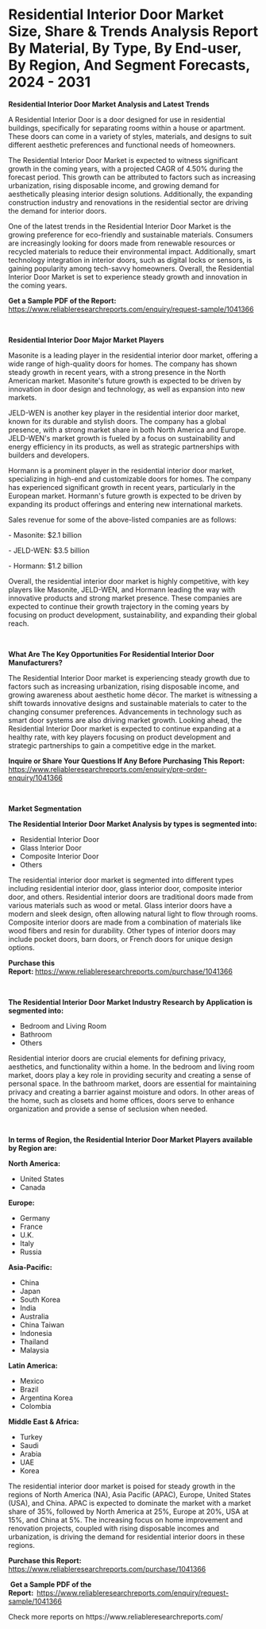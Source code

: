 <p><h1>Residential Interior Door Market Size, Share & Trends Analysis Report By Material, By Type, By End-user, By Region, And Segment Forecasts, 2024 - 2031</h1></p><p><strong>Residential Interior Door Market Analysis and Latest Trends</strong></p>
<p><p>A Residential Interior Door is a door designed for use in residential buildings, specifically for separating rooms within a house or apartment. These doors can come in a variety of styles, materials, and designs to suit different aesthetic preferences and functional needs of homeowners.</p><p>The Residential Interior Door Market is expected to witness significant growth in the coming years, with a projected CAGR of 4.50% during the forecast period. This growth can be attributed to factors such as increasing urbanization, rising disposable income, and growing demand for aesthetically pleasing interior design solutions. Additionally, the expanding construction industry and renovations in the residential sector are driving the demand for interior doors.</p><p>One of the latest trends in the Residential Interior Door Market is the growing preference for eco-friendly and sustainable materials. Consumers are increasingly looking for doors made from renewable resources or recycled materials to reduce their environmental impact. Additionally, smart technology integration in interior doors, such as digital locks or sensors, is gaining popularity among tech-savvy homeowners. Overall, the Residential Interior Door Market is set to experience steady growth and innovation in the coming years.</p></p>
<p><strong>Get a Sample PDF of the Report:&nbsp;</strong> <a href="https://www.reliableresearchreports.com/enquiry/request-sample/1041366">https://www.reliableresearchreports.com/enquiry/request-sample/1041366</a></p>
<p>&nbsp;</p>
<p><strong>Residential Interior Door Major Market Players</strong></p>
<p><p>Masonite is a leading player in the residential interior door market, offering a wide range of high-quality doors for homes. The company has shown steady growth in recent years, with a strong presence in the North American market. Masonite's future growth is expected to be driven by innovation in door design and technology, as well as expansion into new markets.</p><p>JELD-WEN is another key player in the residential interior door market, known for its durable and stylish doors. The company has a global presence, with a strong market share in both North America and Europe. JELD-WEN's market growth is fueled by a focus on sustainability and energy efficiency in its products, as well as strategic partnerships with builders and developers.</p><p>Hormann is a prominent player in the residential interior door market, specializing in high-end and customizable doors for homes. The company has experienced significant growth in recent years, particularly in the European market. Hormann's future growth is expected to be driven by expanding its product offerings and entering new international markets.</p><p>Sales revenue for some of the above-listed companies are as follows:</p><p>- Masonite: $2.1 billion</p><p>- JELD-WEN: $3.5 billion</p><p>- Hormann: $1.2 billion</p><p>Overall, the residential interior door market is highly competitive, with key players like Masonite, JELD-WEN, and Hormann leading the way with innovative products and strong market presence. These companies are expected to continue their growth trajectory in the coming years by focusing on product development, sustainability, and expanding their global reach.</p></p>
<p>&nbsp;</p>
<p><strong>What Are The Key Opportunities For Residential Interior Door Manufacturers?</strong></p>
<p><p>The Residential Interior Door market is experiencing steady growth due to factors such as increasing urbanization, rising disposable income, and growing awareness about aesthetic home décor. The market is witnessing a shift towards innovative designs and sustainable materials to cater to the changing consumer preferences. Advancements in technology such as smart door systems are also driving market growth. Looking ahead, the Residential Interior Door market is expected to continue expanding at a healthy rate, with key players focusing on product development and strategic partnerships to gain a competitive edge in the market.</p></p>
<p><strong>Inquire or Share Your Questions If Any Before Purchasing This Report:</strong> <a href="https://www.reliableresearchreports.com/enquiry/pre-order-enquiry/1041366">https://www.reliableresearchreports.com/enquiry/pre-order-enquiry/1041366</a></p>
<p>&nbsp;</p>
<p><strong>Market Segmentation</strong></p>
<p><strong>The Residential Interior Door Market Analysis by types is segmented into:</strong></p>
<p><ul><li>Residential Interior Door</li><li>Glass Interior Door</li><li>Composite Interior Door</li><li>Others</li></ul></p>
<p><p>The residential interior door market is segmented into different types including residential interior door, glass interior door, composite interior door, and others. Residential interior doors are traditional doors made from various materials such as wood or metal. Glass interior doors have a modern and sleek design, often allowing natural light to flow through rooms. Composite interior doors are made from a combination of materials like wood fibers and resin for durability. Other types of interior doors may include pocket doors, barn doors, or French doors for unique design options.</p></p>
<p><strong>Purchase this Report:&nbsp;</strong><a href="https://www.reliableresearchreports.com/purchase/1041366">https://www.reliableresearchreports.com/purchase/1041366</a></p>
<p>&nbsp;</p>
<p><strong>The Residential Interior Door Market Industry Research by Application is segmented into:</strong></p>
<p><ul><li>Bedroom and Living Room</li><li>Bathroom</li><li>Others</li></ul></p>
<p><p>Residential interior doors are crucial elements for defining privacy, aesthetics, and functionality within a home. In the bedroom and living room market, doors play a key role in providing security and creating a sense of personal space. In the bathroom market, doors are essential for maintaining privacy and creating a barrier against moisture and odors. In other areas of the home, such as closets and home offices, doors serve to enhance organization and provide a sense of seclusion when needed.</p></p>
<p>&nbsp;</p>
<p><strong>In terms of Region, the Residential Interior Door Market Players available by Region are:</strong></p>
<p>
    <p> <strong> North America: </strong>
        <ul>
            <li>United States</li>
            <li>Canada</li>
        </ul>
        </p> 
    <p> <strong> Europe: </strong>
        <ul>
            <li>Germany</li>
            <li>France</li>
            <li>U.K.</li>
            <li>Italy</li>
            <li>Russia</li>
        </ul>
        </p> 
    <p> <strong> Asia-Pacific: </strong>
        <ul>
            <li>China</li>
            <li>Japan</li>
            <li>South Korea</li>
            <li>India</li>
            <li>Australia</li>
            <li>China Taiwan</li>
            <li>Indonesia</li>
            <li>Thailand</li>
            <li>Malaysia</li>
        </ul>
        </p> 
    <p> <strong> Latin America: </strong>
        <ul>
            <li>Mexico</li>
            <li>Brazil</li>
            <li>Argentina Korea</li>
            <li>Colombia</li>
        </ul>
        </p> 
    <p> <strong> Middle East & Africa: </strong>
        <ul>
            <li>Turkey</li>
            <li>Saudi</li>
            <li>Arabia</li>
            <li>UAE</li>
            <li>Korea</li>
        </ul>
    </p>
    </p>
<p><p>The residential interior door market is poised for steady growth in the regions of North America (NA), Asia Pacific (APAC), Europe, United States (USA), and China. APAC is expected to dominate the market with a market share of 35%, followed by North America at 25%, Europe at 20%, USA at 15%, and China at 5%. The increasing focus on home improvement and renovation projects, coupled with rising disposable incomes and urbanization, is driving the demand for residential interior doors in these regions.</p></p>
<p><strong>Purchase this Report: </strong><a href="https://www.reliableresearchreports.com/purchase/1041366">https://www.reliableresearchreports.com/purchase/1041366</a></p>
<p>&nbsp;<strong>Get a Sample PDF of the Report:&nbsp;&nbsp;</strong><a href="https://www.reliableresearchreports.com/enquiry/request-sample/1041366">https://www.reliableresearchreports.com/enquiry/request-sample/1041366</a></p>
<p><strong></strong></p>
<p>Check more reports on https://www.reliableresearchreports.com/</p>